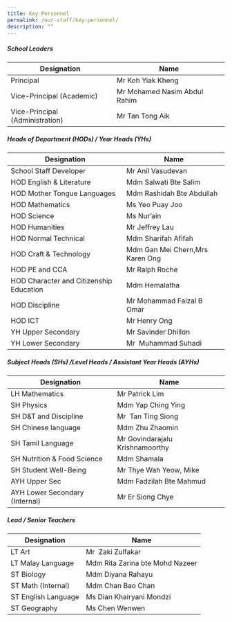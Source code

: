 ```yaml
---
title: Key Personnel
permalink: /our-staff/key-personnel/
description: ""
---
```

##### School Leaders

| **Designation** | **Name**|
| -------- | -------- |
|Principal|Mr Koh Yiak Kheng|
|Vice-Principal (Academic)|Mr Mohamed Nasim Abdul Rahim|
|Vice-Principal (Administration)|Mr Tan Tong Aik|


##### Heads of Department (HODs) / Year Heads (YHs)

| **Designation** | **Name**|
| -------- | -------- |
|School Staff Developer|Mr Anil Vasudevan|
|HOD English & Literature|Mdm Salwati Bte Salim|
|HOD Mother Tongue Languages|Mdm Rashidah Bte Abdullah|
|HOD Mathematics|Ms Yeo Puay Joo|
|HOD Science|Ms Nur’ain|
|HOD Humanities|Mr Jeffrey Lau|
|HOD Normal Technical|Mdm Sharifah Afifah|
|HOD Craft & Technology|Mdm Gan Mei Chern,Mrs Karen Ong|
|HOD PE and CCA|Mr Ralph Roche|
|HOD Character and Citizenship Education|Mdm Hemalatha|
|HOD Discipline|Mr Mohammad Faizal B Omar|
|HOD ICT|Mr Henry Ong|
|YH Upper Secondary|Mr Savinder Dhillon|
|YH Lower Secondary|Mr  Muhammad Suhadi|

#####  Subject Heads (SHs) /Level Heads / Assistant Year Heads (AYHs)
| **Designation** | **Name**|
| -------- | -------- |
|LH Mathematics|Mr Patrick Lim|
|SH Physics|Mdm Yap Ching Ying|
|SH D&T and Discipline|Mr  Tan Ting Siong|
|SH Chinese language|Mdm Zhu Zhaomin|
|SH Tamil Language|Mr Govindarajalu Krishnamoorthy|
|SH Nutrition & Food Science|Mdm Shamala|
|SH Student Well-Being|Mr Thye Wah Yeow, Mike|
|AYH Upper Sec|Mdm Fadzilah Bte Mahmud|
|AYH Lower Secondary (Internal)|Mr Er Siong Chye|


##### Lead / Senior Teachers
| **Designation** | **Name**|
| -------- | -------- |
|LT Art|Mr  Zaki Zulfakar|
|LT Malay Language|Mdm Rita Zarina bte Mohd Nazeer|
|ST Biology|Mdm Diyana Rahayu|
|ST Math (Internal)|Mdm Chan Bao Chan|
|ST English Language|Ms Dian Khairyani Mondzi|
|ST Geography|Ms Chen Wenwen|